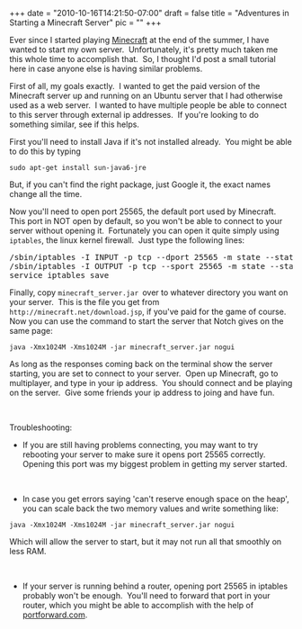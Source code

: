 
+++
date = "2010-10-16T14:21:50-07:00"
draft = false
title = "Adventures in Starting a Minecraft Server"
pic = ""
+++

<p>Ever since I started playing <a href="http://www.minecraft.net/">Minecraft</a>  at the end of the summer, I&nbsp;have wanted to start my own server.&nbsp;  Unfortunately, it's pretty much taken me this whole time to accomplish  that.&nbsp; So, I&nbsp;thought I'd post a small tutorial here in case anyone else  is having similar problems.</p>
<p>First of all, my goals exactly.&nbsp; I&nbsp;wanted to get the paid version of  the Minecraft server up and running on an Ubuntu server that I&nbsp;had  otherwise used as a web server.&nbsp; I&nbsp;wanted to have multiple people be  able to connect to this server through external ip addresses.&nbsp; If you're  looking to do something similar, see if this helps.</p>
<p>First you'll need to install Java if it's not installed already.&nbsp; You might be able to do this by typing</p>
<p><code>sudo apt-get install sun-java6-jre<span style="font-family: Arial,Verdana,sans-serif;"> </span></code></p>
<p>But, if you can't find the right package, just Google it, the exact names change all the time.</p>
<p>Now you'll need to open port 25565, the default port used by  Minecraft.&nbsp; This port in NOT open by default, so you won't be able to  connect to your server without opening it.&nbsp; Fortunately you can open it  quite simply using <code>iptables</code>, the linux kernel firewall.&nbsp; Just type the following lines:</p>
<pre>
/sbin/iptables -I INPUT -p tcp --dport 25565 -m state --state NEW,ESTABLISHED -j ACCEPT
/sbin/iptables -I OUTPUT -p tcp --sport 25565 -m state --state ESTABLISHED -j ACCEPT
service iptables save
</pre>
<p>Finally, copy <code>minecraft_server.jar </code>over to whatever directory you want on your server.&nbsp; This is the file you get from <code>http://minecraft.net/download.jsp</code>, if you've paid for the game of course.&nbsp; Now you can use the command to start the server that Notch gives on the same page:</p>
<p><code>java -Xmx1024M -Xms1024M -jar minecraft_server.jar nogui</code></p>
<p>As long as the responses coming back on the terminal show the server  starting, you are set to connect to your server.&nbsp; Open up Minecraft, go  to multiplayer, and type in your ip address.&nbsp; You should connect and be  playing on the server.&nbsp; Give some friends your ip address to joing and  have fun.</p>
<p>&nbsp;</p>
<p>Troubleshooting:</p>
<ul>
    <li>If you are still having problems connecting, you may want to try  rebooting your server to make sure it opens port 25565 correctly.&nbsp;  Opening this port was my biggest problem in getting my server started.</li>
</ul>
<p>&nbsp;</p>
<ul>
    <li>In case you get errors saying 'can't reserve enough space on the  heap', you can scale back the two memory values and write something  like:</li>
</ul>
<p><code>java -Xmx1024M -Xms1024M -jar minecraft_server.jar nogui</code></p>
<p>Which will allow the server to start, but it may not run all that smoothly on less RAM.</p>
<p>&nbsp;</p>
<ul>
    <li>If your server is running behind a router, opening port 25565 in  iptables probably won't be enough.&nbsp; You'll need to forward that port in  your router, which you might be able to accomplish with the help of <a href="http://www.portforward.com/">portforward.com</a>.</li>
</ul>